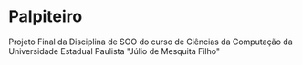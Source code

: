 # Palpiteiro
Projeto Final da Disciplina de SOO do curso de Ciências da Computação da Universidade Estadual Paulista "Júlio de Mesquita Filho"
